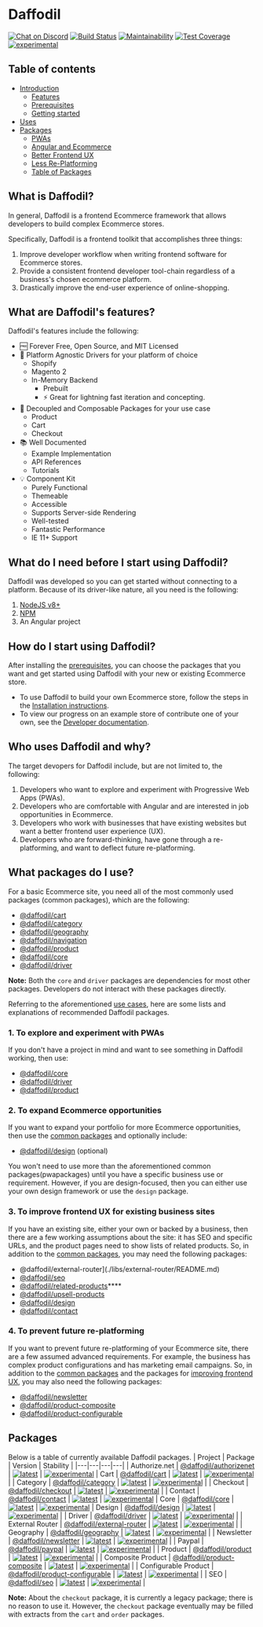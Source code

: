 # Daffodil
[![Chat on Discord](https://img.shields.io/discord/777920696583454740)](https://discord.gg/BdaJVZ53sR)
[![Build Status](https://graycore.visualstudio.com/Daffodil/_apis/build/status/graycoreio.daffodil?branchName=develop)](https://graycore.visualstudio.com/Daffodil/_build/latest?definitionId=6&branchName=develop)
[![Maintainability](https://api.codeclimate.com/v1/badges/1b331aa9dd107c168250/maintainability)](https://codeclimate.com/github/graycoreio/daffodil/maintainability)
[![Test Coverage](https://api.codeclimate.com/v1/badges/1b331aa9dd107c168250/test_coverage)](https://codeclimate.com/github/graycoreio/daffodil/test_coverage)
[![experimental](https://img.shields.io/static/v1.svg?label=stability&message=experimental&color=orange)](https://www.github.com/graycoreio/daffodil)

## Table of contents
- [Introduction](#whatisdaff)
  - [Features](#features)
  - [Prerequisites](#prereqs)
  - [Getting started](#getstarted)
- [Uses](#whowhydaff)
- [Packages](#whatpackages)
  - [PWAs](#pwapackages)
  - [Angular and Ecommerce](#angularecompackages)
  - [Better Frontend UX](#frontendpackages)
  - [Less Re-Platforming](#replatformpackages)
  - [Table of Packages](#packages) 

## What is Daffodil? <a id="whatisdaff"></a>
In general, Daffodil is a frontend Ecommerce framework that allows developers to build complex Ecommerce stores. 

Specifically, Daffodil is a frontend toolkit that accomplishes three things:

1. Improve developer workflow when writing frontend software for Ecommerce stores.
2. Provide a consistent frontend developer tool-chain regardless of a business's chosen ecommerce platform.
3. Drastically improve the end-user experience of online-shopping.

## What are Daffodil's features? <a id="features"></a>
Daffodil's features include the following:
* :free: Forever Free, Open Source, and MIT Licensed
* :hammer: Platform Agnostic Drivers for your platform of choice
    * Shopify
    * Magento 2
    * In-Memory Backend
        * Prebuilt
        * :zap: Great for lightning fast iteration and concepting.
* :cake: Decoupled and Composable Packages for your use case
    * Product
    * Cart
    * Checkout
* :books: Well Documented
    * Example Implementation
    * API References
    * Tutorials
* :bulb: Component Kit
    * Purely Functional
    * Themeable
    * Accessible
    * Supports Server-side Rendering
    * Well-tested
    * Fantastic Performance
    * IE 11+ Support

## What do I need before I start using Daffodil? <a id="prereqs"></a>
Daffodil was developed so you can get started without connecting to a platform. Because of its driver-like nature, all you need is the following:

1. [NodeJS v8+](https://nodejs.org/en/)
2. [NPM](https://www.npmjs.com/)
3. An Angular project

## How do I start using Daffodil? <a id="getstarted"></a>
After installing the [prerequisites](#prereqs), you can choose the packages that you want and get started using Daffodil with your new or existing Ecommerce store. 

- To use Daffodil to build your own Ecommerce store, follow the steps in the [Installation instructions](./docs/INSTALLATION.md).
- To view our progress on an example store of contribute one of your own, see the [Developer documentation](https://github.com/graycoreio/daffodil/blob/develop/docs/DEVELOPER.md#running-the-example-demo).

## Who uses Daffodil and why? <a name="whowhydaff"></a>
The target devopers for Daffodil include, but are not limited to, the following:

1. Developers who want to explore and experiment with Progressive Web Apps (PWAs).
2. Developers who are comfortable with Angular and are interested in job opportunities in Ecommerce.
3. Developers who work with businesses that have existing websites but want a better frontend user experience (UX).
4. Developers who are forward-thinking, have gone through a re-platforming, and want to deflect future re-platforming. 

## What packages do I use? <a name="whatpackages"></a>
For a basic Ecommerce site, you need all of the most commonly used packages (common packages), which are the following:
- [@daffodil/cart](./libs/cart/README.md)
- [@daffodil/category](./libs/category/README.md)
- [@daffodil/geography](./libs/geography/README.md)
- [@daffodil/navigation](./libs/navigation/README.md)
- [@daffodil/product](./libs/product/README.md)
- [@daffodil/core](./libs/order/README.md)
- [@daffodil/driver](./libs/driver/README.md)

**Note:** Both the `core` and `driver` packages are dependencies for most other packages. Developers do not interact with these packages directly.

Referring to the aforementioned [use cases](#whowhydaff), here are some lists and explanations of recommended Daffodil packages.

### **1. To explore and experiment with PWAs**<a name="pwapackages"></a>

 If you don't have a project in mind and want to see something in Daffodil working, then use:
- [@daffodil/core](./libs/order/README.md)
- [@daffodil/driver](./libs/driver/README.md)
- [@daffodil/product](./libs/product/README.md)

### **2. To expand Ecommerce opportunities**<a name="angularecompackages"></a>

If you want to expand your portfolio for more Ecommerce opportunities, then use the [common packages](#whatpackages) and optionally include:
- [@daffodil/design](./libs/design/README.md) (optional)

You won't need to use more than the aforementioned common packages(pwapackages) until you have a specific business use or requirement. However, if you are design-focused, then you can either use your own design framework or use the `design` package.

### **3. To improve frontend UX for existing business sites**<a name="frontendpackages"></a>
If you have an existing site, either your own or backed by a business, then there are a few working assumptions about the site: it has SEO and specific URLs, and the product pages need to show lists of related products.
 So, in addition to the [common packages](#whatpackages), you may need the following packages:
- @daffodil/external-router](./libs/external-router/README.md)
- [@daffodil/seo](./libs/seo/README.md)
- [@daffodil/related-products](./libs/related-products/README.md)****
- [@daffodil/upsell-products](./libs/upsell-products/README.md)
- [@daffodil/design](./libs/design/README.md)
- [@daffodil/contact](./libs/contact/README.md)

### **4. To prevent future re-platforming**<a name="replatformpackages"></a>
If you want to prevent future re-platforming of your Ecommerce site, there are a few assumed advanced requirements. For example, the business has complex product configurations and has marketing email campaigns. So, in addition to the [common packages](#whatpackages) and the packages for [improving frontend UX](#frontendpackages), you may also need the following packages:

- [@daffodil/newsletter](./libs/newsletter/README.md)
- [@daffodil/product-composite](./libs/product-composite/README.md)
- [@daffodil/product-configurable](./libs/product-configurable/README.md)

## Packages <a name="packages"></a>
Below is a table of currently available Daffodil packages.
| Project | Package | Version | Stability |
|---|---|---|---|
| Authorize.net | [@daffodil/authorizenet](./libs/authorizenet/README.md) | [![latest](https://img.shields.io/npm/v/%40daffodil%2Fauthorizenet/latest.svg)](https://npmjs.com/package/@daffodil/authorizenet) | [![experimental](https://img.shields.io/static/v1.svg?label=stability&message=experimental&color=orange)](https://www.github.com/graycoreio/daffodil)
| Cart | [@daffodil/cart](./libs/cart/README.md) | [![latest](https://img.shields.io/npm/v/%40daffodil%2Fcart/latest.svg)](https://npmjs.com/package/@daffodil/cart) | [![experimental](https://img.shields.io/static/v1.svg?label=stability&message=experimental&color=orange)](https://www.github.com/graycoreio/daffodil) |
| Category | [@daffodil/category](./libs/category/README.md) | [![latest](https://img.shields.io/npm/v/%40daffodil%2Fcategory/latest.svg)](https://npmjs.com/package/@daffodil/category) | [![experimental](https://img.shields.io/static/v1.svg?label=stability&message=experimental&color=orange)](https://www.github.com/graycoreio/daffodil) |
| Checkout | [@daffodil/checkout](./libs/checkout/README.md) | [![latest](https://img.shields.io/npm/v/%40daffodil%2Fcheckout/latest.svg)](https://npmjs.com/package/@daffodil/checkout) | [![experimental](https://img.shields.io/static/v1.svg?label=stability&message=experimental&color=orange)](https://www.github.com/graycoreio/daffodil) |
| Contact | [@daffodil/contact](./libs/contact/README.md) | [![latest](https://img.shields.io/npm/v/%40daffodil%2Fcontact/latest.svg)](https://npmjs.com/package/@daffodil/contact) | [![experimental](https://img.shields.io/static/v1.svg?label=stability&message=experimental&color=orange)](https://www.github.com/graycoreio/daffodil)
| Core | [@daffodil/core](./libs/core/README.md) | [![latest](https://img.shields.io/npm/v/%40daffodil%2Fcore/latest.svg)](https://npmjs.com/package/@daffodil/core) | [![experimental](https://img.shields.io/static/v1.svg?label=stability&message=experimental&color=orange)](https://www.github.com/graycoreio/daffodil)
| Design | [@daffodil/design](./libs/design/README.md) | [![latest](https://img.shields.io/npm/v/%40daffodil%2Fdesign/latest.svg)](https://npmjs.com/package/@daffodil/design) | [![experimental](https://img.shields.io/static/v1.svg?label=stability&message=experimental&color=orange)](https://www.github.com/graycoreio/daffodil) |
| Driver | [@daffodil/driver](./libs/driver/README.md) | [![latest](https://img.shields.io/npm/v/%40daffodil%2Fdriver/latest.svg)](https://npmjs.com/package/@daffodil/driver) | [![experimental](https://img.shields.io/static/v1.svg?label=stability&message=experimental&color=orange)](https://www.github.com/graycoreio/daffodil) |
| External Router | [@daffodil/external-router](./libs/external-router/README.md) | [![latest](https://img.shields.io/npm/v/%40daffodil%2Fexternal-router/latest.svg)](https://npmjs.com/package/@daffodil/external-router) | [![experimental](https://img.shields.io/static/v1.svg?label=stability&message=experimental&color=orange)](https://www.github.com/graycoreio/daffodil) |
| Geography | [@daffodil/geography](./libs/geography/README.md) | [![latest](https://img.shields.io/npm/v/%40daffodil%2Fgeography/latest.svg)](https://npmjs.com/package/@daffodil/geography) | [![experimental](https://img.shields.io/static/v1.svg?label=stability&message=experimental&color=orange)](https://www.github.com/graycoreio/daffodil) |
| Newsletter | [@daffodil/newsletter](./libs/newsletter/README.md) | [![latest](https://img.shields.io/npm/v/%40daffodil%2Fnewsletter/latest.svg)](https://npmjs.com/package/@daffodil/newsletter) | [![experimental](https://img.shields.io/static/v1.svg?label=stability&message=experimental&color=orange)](https://www.github.com/graycoreio/daffodil) |
| Paypal | [@daffodil/paypal](./libs/paypal/README.md) | [![latest](https://img.shields.io/npm/v/%40daffodil%2Fpaypal/latest.svg)](https://npmjs.com/package/@daffodil/paypal) | [![experimental](https://img.shields.io/static/v1.svg?label=stability&message=experimental&color=orange)](https://www.github.com/graycoreio/daffodil) |
| Product | [@daffodil/product](./libs/product/README.md) | [![latest](https://img.shields.io/npm/v/%40daffodil%2Fproduct/latest.svg)](https://npmjs.com/package/@daffodil/product) | [![experimental](https://img.shields.io/static/v1.svg?label=stability&message=experimental&color=orange)](https://www.github.com/graycoreio/daffodil) |
| Composite Product | [@daffodil/product-composite](./libs/product-composite/README.md) | [![latest](https://img.shields.io/npm/v/%40daffodil%2Fproduct-composite/latest.svg)](https://npmjs.com/package/@daffodil/product-composite) | [![experimental](https://img.shields.io/static/v1.svg?label=stability&message=experimental&color=orange)](https://www.github.com/graycoreio/daffodil) |
| Configurable Product | [@daffodil/product-configurable](./libs/product-configurable/README.md) | [![latest](https://img.shields.io/npm/v/%40daffodil%2Fproduct-configurable/latest.svg)](https://npmjs.com/package/@daffodil/product-configurable) | [![experimental](https://img.shields.io/static/v1.svg?label=stability&message=experimental&color=orange)](https://www.github.com/graycoreio/daffodil) |
| SEO | [@daffodil/seo](./libs/seo/README.md) | [![latest](https://img.shields.io/npm/v/%40daffodil%2Fseo/latest.svg)](https://npmjs.com/package/@daffodil/seo) | [![experimental](https://img.shields.io/static/v1.svg?label=stability&message=experimental&color=orange)](https://www.github.com/graycoreio/daffodil) |

**Note:** About the `checkout` package, it is currently a legacy package; there is no reason to use it. However, the `checkout` package eventually may be filled with extracts from the `cart` and `order` packages.
